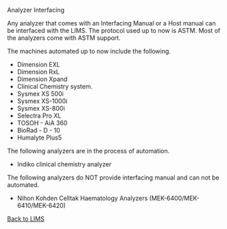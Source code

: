Analyzer Interfacing

Any analyzer that comes with an Interfacing Manual or a Host manual can be interfaced with the LIMS. The protocol used up to now is ASTM. Most of the analyzers come with ASTM support. 

The machines automated up to now include the following.

* Dimension EXL
* Dimension RxL
* Dimension Xpand
* Clinical Chemistry system.
* Sysmex XS 500i
* Sysmex XS-1000i 
* Sysmex XS-800i
* Selectra Pro XL
* TOSOH - AiA 360
* BioRad - D - 10
* Humalyte Plus5

The following analyzers are in the process of automation.
* Indiko clinical chemistry analyzer

The following analyzers do NOT provide interfacing manual and can not be automated.

* Nihon Kohden Celltak Haematology Analyzers (MEK-6400/MEK-6410/MEK-6420)

[Back to LIMS](https://github.com/hmislk/hmis/wiki/LIMS)